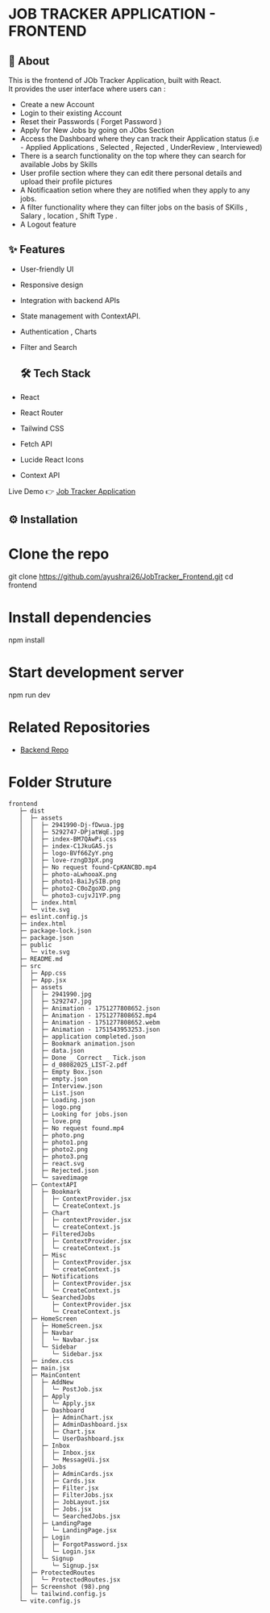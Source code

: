 # JOB TRACKER APPLICATION - FRONTEND

## 🚀 About
This is the frontend of JOb Tracker Application, built with React.  
It provides the user interface where users can :
- Create a new Account
- Login to their existing Account
- Reset their Passwords ( Forget Password )
- Apply for New Jobs by going on JObs Section
- Access the Dashboard where they can track their Application status (i.e - Applied Applications , Selected , Rejected , UnderReview , Interviewed)
- There is a search functionality on the top where they can search for available Jobs by Skills
- User profile section where they can edit there personal details and upload their profile pictures
- A Notificaation setion where they are notified when they apply to any jobs.
- A filter functionality where they can filter jobs on the basis of SKills , Salary , location , Shift Type .
- A Logout feature 



## ✨ Features
- User-friendly UI
- Responsive design
- Integration with backend APIs
- State management with ContextAPI.
- Authentication , Charts
- Filter and Search


  ## 🛠 Tech Stack
- React
- React Router
- Tailwind CSS 
- Fetch API
- Lucide React Icons
- Context API


Live Demo 👉 [Job Tracker Application](https://job-tracker-frontend-qwvg.vercel.app/)

## ⚙️ Installation

# Clone the repo
git clone https://github.com/ayushrai26/JobTracker_Frontend.git
cd frontend

# Install dependencies
npm install

# Start development server
npm run dev

# Related Repositories

- [Backend Repo](https://github.com/ayushrai26/JObTracker_backend)


# Folder Struture 
```
frontend
   ├─ dist
   │  ├─ assets
   │  │  ├─ 2941990-Dj-fDwua.jpg
   │  │  ├─ 5292747-DPjatWqE.jpg
   │  │  ├─ index-BM7QAwPi.css
   │  │  ├─ index-C1JkuGA5.js
   │  │  ├─ logo-BVf66ZyY.png
   │  │  ├─ love-rzngD3pX.png
   │  │  ├─ No request found-CpKANCBD.mp4
   │  │  ├─ photo-aLwhooaX.png
   │  │  ├─ photo1-BaiJySIB.png
   │  │  ├─ photo2-C0oZgoXD.png
   │  │  └─ photo3-cujvJ1YP.png
   │  ├─ index.html
   │  └─ vite.svg
   ├─ eslint.config.js
   ├─ index.html
   ├─ package-lock.json
   ├─ package.json
   ├─ public
   │  └─ vite.svg
   ├─ README.md
   ├─ src
   │  ├─ App.css
   │  ├─ App.jsx
   │  ├─ assets
   │  │  ├─ 2941990.jpg
   │  │  ├─ 5292747.jpg
   │  │  ├─ Animation - 1751277808652.json
   │  │  ├─ Animation - 1751277808652.mp4
   │  │  ├─ Animation - 1751277808652.webm
   │  │  ├─ Animation - 1751543953253.json
   │  │  ├─ application completed.json
   │  │  ├─ Bookmark animation.json
   │  │  ├─ data.json
   │  │  ├─ Done _ Correct _ Tick.json
   │  │  ├─ d_08082025_LIST-2.pdf
   │  │  ├─ Empty Box.json
   │  │  ├─ empty.json
   │  │  ├─ Interview.json
   │  │  ├─ List.json
   │  │  ├─ Loading.json
   │  │  ├─ logo.png
   │  │  ├─ Looking for jobs.json
   │  │  ├─ love.png
   │  │  ├─ No request found.mp4
   │  │  ├─ photo.png
   │  │  ├─ photo1.png
   │  │  ├─ photo2.png
   │  │  ├─ photo3.png
   │  │  ├─ react.svg
   │  │  ├─ Rejected.json
   │  │  └─ savedimage
   │  ├─ ContextAPI
   │  │  ├─ Bookmark
   │  │  │  ├─ ContextProvider.jsx
   │  │  │  └─ CreateContext.js
   │  │  ├─ Chart
   │  │  │  ├─ contextProvider.jsx
   │  │  │  └─ createContext.js
   │  │  ├─ FilteredJobs
   │  │  │  ├─ ContextProvider.jsx
   │  │  │  └─ createContext.js
   │  │  ├─ Misc
   │  │  │  ├─ ContextProvider.jsx
   │  │  │  └─ createContext.js
   │  │  ├─ Notifications
   │  │  │  ├─ ContextProvider.jsx
   │  │  │  └─ CreateContext.js
   │  │  └─ SearchedJobs
   │  │     ├─ ContextProvider.jsx
   │  │     └─ CreateContext.js
   │  ├─ HomeScreen
   │  │  ├─ HomeScreen.jsx
   │  │  ├─ Navbar
   │  │  │  └─ Navbar.jsx
   │  │  └─ Sidebar
   │  │     └─ Sidebar.jsx
   │  ├─ index.css
   │  ├─ main.jsx
   │  ├─ MainContent
   │  │  ├─ AddNew
   │  │  │  └─ PostJob.jsx
   │  │  ├─ Apply
   │  │  │  └─ Apply.jsx
   │  │  ├─ Dashboard
   │  │  │  ├─ AdminChart.jsx
   │  │  │  ├─ AdminDashboard.jsx
   │  │  │  ├─ Chart.jsx
   │  │  │  └─ UserDashboard.jsx
   │  │  ├─ Inbox
   │  │  │  ├─ Inbox.jsx
   │  │  │  └─ MessageUi.jsx
   │  │  ├─ Jobs
   │  │  │  ├─ AdminCards.jsx
   │  │  │  ├─ Cards.jsx
   │  │  │  ├─ Filter.jsx
   │  │  │  ├─ FilterJobs.jsx
   │  │  │  ├─ JobLayout.jsx
   │  │  │  ├─ Jobs.jsx
   │  │  │  └─ SearchedJobs.jsx
   │  │  ├─ LandingPage
   │  │  │  └─ LandingPage.jsx
   │  │  ├─ Login
   │  │  │  ├─ ForgotPassword.jsx
   │  │  │  └─ Login.jsx
   │  │  └─ Signup
   │  │     └─ Signup.jsx
   │  ├─ ProtectedRoutes
   │  │  └─ ProtectedRoutes.jsx
   │  ├─ Screenshot (98).png
   │  └─ tailwind.config.js
   └─ vite.config.js
 
